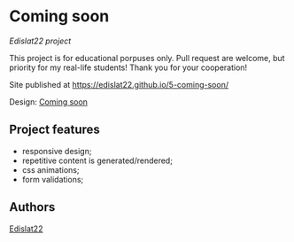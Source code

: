 # Coming soon

_Edislat22 project_

This project is for educational porpuses only. Pull request are welcome, but priority for my real-life students! Thank you for your cooperation!

Site published at https://edislat22.github.io/5-coming-soon/

Design: [Coming soon](https://cdn.discordapp.com/attachments/648536139677958156/651479019476221953/coming-soon-wide.png)

## Project features

-   responsive design;
-   repetitive content is generated/rendered;
-   css animations;
-   form validations;

## Authors

[Edislat22](https://github.com/Edislat22)
